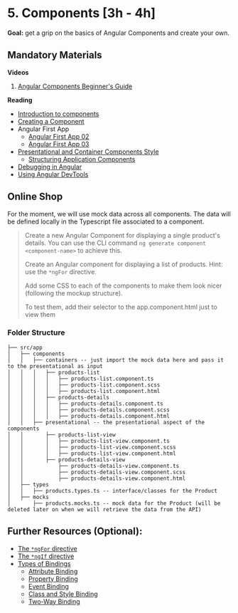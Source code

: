 # 5. Components [3h - 4h]

**Goal:** get a grip on the basics of Angular Components and create your own.

## Mandatory Materials

**Videos**

1. [Angular Components Beginner's Guide](https://www.youtube.com/watch?v=23o0evRtrFI)

**Reading**

- [Introduction to components](https://angular.io/guide/architecture-components)
- [Creating a Component](https://angular-training-guide.rangle.io/components/creating_components)
- Angular First App
  - [Angular First App 02](https://angular.io/tutorial/first-app/first-app-lesson-02)
  - [Angular First App 03](https://angular.io/tutorial/first-app/first-app-lesson-03)
- [Presentational and Container Components Style](https://medium.com/@dan_abramov/smart-and-dumb-components-7ca2f9a7c7d0)
  - [Structuring Application Components](https://angular-training-guide.rangle.io/components/structuring_applications_with_components)
- [Debugging in Angular](https://medium.com/@vamsivempati/a-guide-to-debugging-angular-applications-5a36bd88b4cf)
- [Using Angular DevTools](https://angular.io/guide/devtools)


## Online Shop

For the moment, we will use mock data across all components. The data will be defined locally in the Typescript file associated to a component.

> Create a new Angular Component for displaying a single product's details. You can use the CLI command `ng generate component <component-name>` to achieve this.
>
> Create an Angular component for displaying a list of products. Hint: use the `*ngFor` directive.
>
> Add some CSS to each of the components to make them look nicer (following the mockup structure).
> 
> To test them, add their selector to the app.component.html just to view them

### Folder Structure
```text
├── src/app
│   ├── components
│   │   ├── containers -- just import the mock data here and pass it to the presentational as input
│   │   │   ├── products-list
│   │   │   │   ├── products-list.component.ts
│   │   │   │   ├── products-list.component.scss
│   │   │   │   ├── products-list.component.html
│   │   │   ├── products-details
│   │   │   │   ├── products-details.component.ts
│   │   │   │   ├── products-details.component.scss
│   │   │   │   ├── products-details.component.html
│   │   ├── presentational -- the presentational aspect of the components
│   │       ├── products-list-view
│   │       │   ├── products-list-view.component.ts
│   │       │   ├── products-list-view.component.scss
│   │       │   ├── products-list-view.component.html
│   │       ├── products-details-view
│   │           ├── products-details-view.component.ts
│   │           ├── products-details-view.component.scss
│   │           ├── products-details-view.component.html
│   ├── types
│   │   ├── products.types.ts -- interface/classes for the Product
│   ├── mocks
│       ├── products.mocks.ts -- mock data for the Product (will be deleted later on when we will retrieve the data from the API)
```

## Further Resources (Optional):

- [The `*ngFor` directive](https://angular.io/guide/displaying-data#showing-an-array-property-with-ngfor)
- [The `*ngIf` directive](https://angular.io/api/common/NgIf)
- [Types of Bindings](https://angular.io/guide/binding-overview)
    - [Attribute Binding](https://angular.io/guide/attribute-binding)
    - [Property Binding](https://angular.io/guide/property-binding)
    - [Event Binding](https://angular.io/guide/event-binding)
    - [Class and Style Binding](https://angular.io/guide/class-binding)
    - [Two-Way Binding](https://angular.io/guide/two-way-binding)
